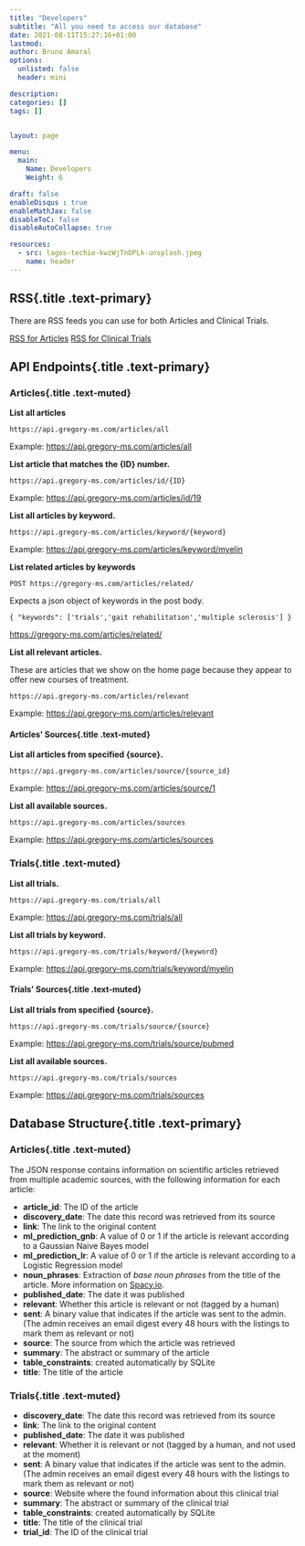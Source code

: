 ```yaml
---
title: "Developers"
subtitle: "All you need to access our database"
date: 2021-08-11T15:27:16+01:00
lastmod: 
author: Bruno Amaral
options:
  unlisted: false
  header: mini

description: 
categories: []
tags: []


layout: page

menu:
  main:
    Name: Developers
    Weight: 6

draft: false
enableDisqus : true
enableMathJax: false
disableToC: false
disableAutoCollapse: true

resources:
  - src: lagos-techie-kwzWjTnDPLk-unsplash.jpeg
    name: header
---
```


<div class="col-md-6 mx-auto">

## RSS{.title .text-primary}

There are RSS feeds you can use for both Articles and Clinical Trials.

<a class="btn btn-outline-primary" href="/articles/index.xml"><i class="fas fa-rss"></i> RSS for Articles</a> <a class="btn btn-outline-primary" href="/trials/index.xml"><i class="fas fa-rss"></i> RSS for Clinical Trials</a>


## API Endpoints{.title .text-primary}


### Articles{.title .text-muted}

**List all articles**

`https://api.gregory-ms.com/articles/all`

Example: <a href="https://api.gregory-ms.com/articles/all">https://api.gregory-ms.com/articles/all</a>

**List article that matches the {ID} number.**    

`https://api.gregory-ms.com/articles/id/{ID}`


Example: <a href="https://api.gregory-ms.com/articles/id/19">https://api.gregory-ms.com/articles/id/19</a>

**List all articles by keyword.**    

`https://api.gregory-ms.com/articles/keyword/{keyword}`


Example: <a href="https://api.gregory-ms.com/articles/keyword/myelin">https://api.gregory-ms.com/articles/keyword/myelin</a>

**List related articles by keywords**

`POST https://gregory-ms.com/articles/related/`

Expects a json object of keywords in the post body. 

```
{ "keywords": ['trials','gait rehabilitation','multiple sclerosis'] }
```


https://gregory-ms.com/articles/related/

**List all relevant articles.**    

These are articles that we show on the home page because they appear to offer new courses of treatment.

`https://api.gregory-ms.com/articles/relevant`

Example: <a href="https://api.gregory-ms.com/articles/relevant">https://api.gregory-ms.com/articles/relevant</a>

#### Articles' Sources{.title .text-muted}

**List all articles from specified {source}.**

`https://api.gregory-ms.com/articles/source/{source_id}`


Example: <a href="https://api.gregory-ms.com/articles/source/1">https://api.gregory-ms.com/articles/source/1</a>

**List all available sources.**

`https://api.gregory-ms.com/articles/sources`

Example: <a href="https://api.gregory-ms.com/articles/sources">https://api.gregory-ms.com/articles/sources</a>

### Trials{.title .text-muted}

**List all trials.**    

`https://api.gregory-ms.com/trials/all`

Example: <a href="https://api.gregory-ms.com/trials/all">https://api.gregory-ms.com/trials/all</a>

**List all trials by keyword.**    

`https://api.gregory-ms.com/trials/keyword/{keyword}`

Example: <a href="https://api.gregory-ms.com/trials/keyword/myelin">https://api.gregory-ms.com/trials/keyword/myelin</a>

#### Trials' Sources{.title .text-muted}

**List all trials from specified {source}.**    

`https://api.gregory-ms.com/trials/source/{source}`

Example: <a href="https://api.gregory-ms.com/trials/source/pubmed">https://api.gregory-ms.com/trials/source/pubmed</a>

**List all available sources.**    

`https://api.gregory-ms.com/trials/sources`

Example: <a href="https://api.gregory-ms.com/trials/sources">https://api.gregory-ms.com/trials/sources</a>

## Database Structure{.title .text-primary}

### Articles{.title .text-muted}

The JSON response contains information on scientific articles retrieved from multiple academic sources, with the following information for each article:

- **article_id**: The ID of the article
- **discovery_date**: The date this record was retrieved from its source
- **link**: The link to the original content
- **ml_prediction_gnb**: A value of 0 or 1 if the article is relevant according to a Gaussian Naive Bayes model
- **ml_prediction_lr**: A value of 0 or 1 if the article is relevant according to a Logistic Regression model
- **noun_phrases**: Extraction of _base noun phrases_ from the title of the article. More information on [Spacy.io](https://spacy.io/usage/linguistic-features#noun-chunks).
- **published_date**: The date it was published
- **relevant**: Whether this article is relevant or not (tagged by a human)
- **sent**: A binary value that indicates if the article was sent to the admin. (The admin receives an email digest every 48 hours with the listings to mark them as relevant or not)
- **source**: The source from which the article was retrieved
- **summary**: The abstract or summary of the article
- **table_constraints**: created automatically by SQLite
- **title**: The title of the article

### Trials{.title .text-muted}

- **discovery_date**: The date this record was retrieved from its source
- **link**: The link to the original content
- **published_date**: The date it was published
- **relevant**: Whether it is relevant or not (tagged by a human, and not used at the moment)
- **sent**: A binary value that indicates if the article was sent to the admin. (The admin receives an email digest every 48 hours with the listings to mark them as relevant or not)
- **source**: Website where the found information about this clinical trial
- **summary**: The abstract or summary of the clinical trial
- **table_constraints**: created automatically by SQLite
- **title**: The title of the clinical trial
- **trial_id**: The ID of the clinical trial

</div>